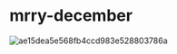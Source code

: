 # mrry-december

![ae15dea5e568fb4ccd983e528803786a](https://user-images.githubusercontent.com/111450445/206623136-6a70a03b-7952-4f57-943e-f25b0831faa3.jpg)
